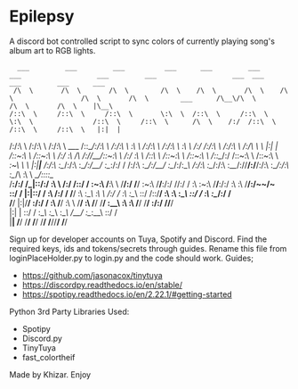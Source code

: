 # Epilepsy
A discord bot controlled script to sync colors of currently playing song's album art to RGB lights.

      ___         ___         ___          ___      ___         ___      ___                   ___         ___                   ___  ___         ___         ___      ___     
     /\  \       /\  \       /\  \        /\  \    /\  \       /\  \    /\  \                 /\  \       /\  \        ___      /\__\/\  \       /\  \       /\  \    |\__\    
    /::\  \     /::\  \     /::\  \       \:\  \  /::\  \     /::\  \   \:\  \               /::\  \     /::\  \      /\  \    /:/  /::\  \     /::\  \     /::\  \   |:|  |   
   /:/\:\  \   /:/\:\  \   /:/\:\  \  ___ /::\__\/:/\:\  \   /:/\:\  \   \:\  \             /:/\:\  \   /:/\:\  \     \:\  \  /:/  /:/\:\  \   /:/\:\  \   /:/\ \  \  |:|  |   
  /::\~\:\  \ /::\~\:\  \ /:/  \:\  \/\  /:/\/__/::\~\:\  \ /:/  \:\  \  /::\  \           /::\~\:\  \ /::\~\:\  \    /::\__\/:/  /::\~\:\  \ /::\~\:\  \ _\:\~\ \  \ |:|__|__ 
 /:/\:\ \:\__/:/\:\ \:\__/:/__/ \:\__\:\/:/  / /:/\:\ \:\__/:/__/ \:\__\/:/\:\__\         /:/\:\ \:\__/:/\:\ \:\__\__/:/\/__/:/__/:/\:\ \:\__/:/\:\ \:\__/\ \:\ \ \__\/::::\__\
 \/__\:\/:/  \/_|::\/:/  \:\  \ /:/  /\::/  /  \:\~\:\ \/__\:\  \  \/__/:/  \/__/         \:\~\:\ \/__\/__\:\/:/  /\/:/  /  \:\  \:\~\:\ \/__\/__\:\/:/  \:\ \:\ \/__/:/~~/~   
      \::/  /   |:|::/  / \:\  /:/  /  \/__/    \:\ \:\__\  \:\  \    /:/  /               \:\ \:\__\      \::/  /\::/__/    \:\  \:\ \:\__\      \::/  / \:\ \:\__\/:/  /     
       \/__/    |:|\/__/   \:\/:/  /             \:\ \/__/   \:\  \   \/__/                 \:\ \/__/       \/__/  \:\__\     \:\  \:\ \/__/       \/__/   \:\/:/  /\/__/      
                |:|  |      \::/  /               \:\__\      \:\__\                         \:\__\                 \/__/      \:\__\:\__\                  \::/  /            
                 \|__|       \/__/                 \/__/       \/__/                          \/__/                             \/__/\/__/                   \/__/             



Sign up for developer accounts on Tuya, Spotify and Discord. Find the required keys, ids and tokens/secrets through guides. Rename this file from loginPlaceHolder.py to login.py 
and the code should work.
Guides;
- https://github.com/jasonacox/tinytuya
- https://discordpy.readthedocs.io/en/stable/
- https://spotipy.readthedocs.io/en/2.22.1/#getting-started

Python 3rd Party Libraries Used:
- Spotipy
- Discord.py
- TinyTuya
- fast_colortheif

Made by Khizar. Enjoy
